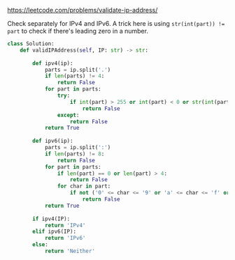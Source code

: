 <https://leetcode.com/problems/validate-ip-address/>

Check separately for IPv4 and IPv6. A trick here is using `str(int(part)) != part` to check if there's leading zero in a number.

```python
class Solution:
    def validIPAddress(self, IP: str) -> str:
        
        def ipv4(ip):
            parts = ip.split('.')
            if len(parts) != 4:
                return False
            for part in parts:
                try:
                    if int(part) > 255 or int(part) < 0 or str(int(part)) != part:
                        return False
                except:
                    return False
            return True
        
        def ipv6(ip):
            parts = ip.split(':')
            if len(parts) != 8:
                return False
            for part in parts:
                if len(part) == 0 or len(part) > 4:
                    return False
                for char in part:
                    if not ('0' <= char <= '9' or 'a' <= char <= 'f' or 'A' <= char <= 'F'):
                        return False
            return True
        
        if ipv4(IP):
            return 'IPv4'
        elif ipv6(IP):
            return 'IPv6'
        else:
            return 'Neither'
```

